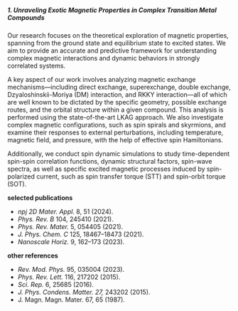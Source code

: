 ##### **1. Unraveling Exotic Magnetic Properties in Complex Transition Metal Compounds**

Our research focuses on the theoretical exploration of magnetic properties, spanning from the ground state and equilibrium state to excited states. We aim to provide an accurate and predictive framework for understanding complex magnetic interactions and dynamic behaviors in strongly correlated systems.

A key aspect of our work involves analyzing magnetic exchange mechanisms—including direct exchange, superexchange, double exchange, Dzyaloshinskii-Moriya (DM) interaction, and RKKY interaction—all of which are well known to be dictated by the specific geometry, possible exchange routes, and the orbital structure within a given compound. This analysis is performed using the state-of-the-art LKAG approach. We also investigate complex magnetic configurations, such as spin spirals and skyrmions, and examine their responses to external perturbations, including temperature, magnetic field, and pressure, with the help of effective spin Hamiltonians.

Additionally, we conduct spin dynamic simulations to study time-dependent spin-spin correlation functions, dynamic structural factors, spin-wave spectra, as well as specific excited magnetic processes induced by spin-polarized current, such as spin transfer torque (STT) and spin-orbit torque (SOT). 

**selected publications**

- *npj 2D Mater. Appl.* 8, 51 (2024).
- *Phys. Rev. B* 104, 245410 (2021).
- *Phys. Rev. Mater.* 5, 054405 (2021).
- *J. Phys. Chem. C* 125, 18467–18473 (2021).
- *Nanoscale Horiz.* 9, 162–173 (2023).

**other references**
- *Rev. Mod. Phys.* 95, 035004 (2023).
- *Phys. Rev. Lett.* 116, 217202 (2015).
- *Sci. Rep.* 6, 25685 (2016).
- *J. Phys. Condens. Matter. 27,* 243202 (2015).
- J. Magn. Magn. Mater. 67, 65 (1987).
  
  
